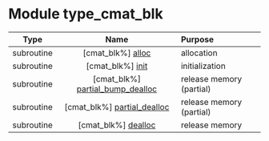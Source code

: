 # Module type_cmat_blk

| Type | Name | Purpose |
| :--: | :--: | :---------- |
| subroutine | [cmat_blk%] [alloc](https://github.com/JCSDA/saber/src/saber/bump/type_cmat_blk.F90#L69) | allocation |
| subroutine | [cmat_blk%] [init](https://github.com/JCSDA/saber/src/saber/bump/type_cmat_blk.F90#L118) | initialization |
| subroutine | [cmat_blk%] [partial_bump_dealloc](https://github.com/JCSDA/saber/src/saber/bump/type_cmat_blk.F90#L167) | release memory (partial) |
| subroutine | [cmat_blk%] [partial_dealloc](https://github.com/JCSDA/saber/src/saber/bump/type_cmat_blk.F90#L193) | release memory (partial) |
| subroutine | [cmat_blk%] [dealloc](https://github.com/JCSDA/saber/src/saber/bump/type_cmat_blk.F90#L217) | release memory |
